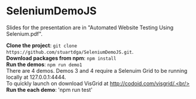 # SeleniumDemoJS
Slides for the presentation are in "Automated Website Testing Using Selenium.pdf".

**Clone the project**: `git clone https://github.com/stuartdga/SeleniumDemoJS.git`.<br/>
**Download packages from npm**: `npm install`<br/>
**Run the demos**: `npm run demo1`<br/>
There are 4 demos.  Demos 3 and 4 require a Selenuim Grid to be running locally at 127.0.0.1:4444.<br/>
To quickly launch on download VisGrid at http://codoid.com/visgrid/.<br/>
**Run the each demo**: 'npm run test'
